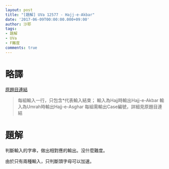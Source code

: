 ```yaml
---
layout: post
title: "[題解] UVa 12577 - Hajj-e-Akbar"
date: '2017-06-09T00:00:00.000+09:00'
author: 沙耶
tags:
- 題解
- UVa
- F難度
comments: true
---
```


# 略譯

[原題目連結](https://uva.onlinejudge.org/index.php?option=com_onlinejudge&Itemid=8&category=24&page=show_problem&problem=4022)

> 每組輸入一行，只包含*代表輸入結束；
輸入為Hajj時輸出Hajj-e-Akbar
輸入為Umrah時輸出Hajj-e-Asghar
每組需輸出Case編號，詳細見原題目連結


# 題解

判斷輸入的字串，做出相對應的輸出。沒什麼難度。

由於只有兩種輸入，只判斷頭字母可以加速。